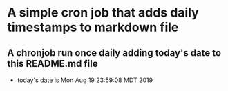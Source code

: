 A simple cron job that adds daily timestamps to markdown file
============================================================
## A chronjob run once daily adding today's date to this README.md file
* today's date is Mon Aug 19 23:59:08 MDT 2019
